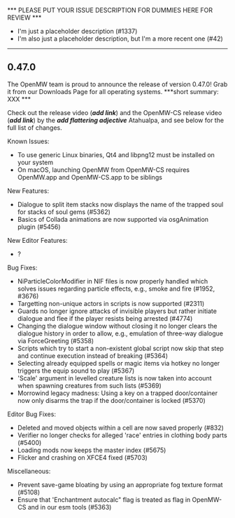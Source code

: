 *** PLEASE PUT YOUR ISSUE DESCRIPTION FOR DUMMIES HERE FOR REVIEW ***

- I'm just a placeholder description (#1337)
- I'm also just a placeholder description, but I'm a more recent one (#42)

***

0.47.0
------

The OpenMW team is proud to announce the release of version 0.47.0! Grab it from our Downloads Page for all operating systems. ***short summary: XXX ***

Check out the release video (***add link***) and the OpenMW-CS release video (***add link***) by the ***add flattering adjective*** Atahualpa, and see below for the full list of changes.

Known Issues:
- To use generic Linux binaries, Qt4 and libpng12 must be installed on your system
- On macOS, launching OpenMW from OpenMW-CS requires OpenMW.app and OpenMW-CS.app to be siblings

New Features:
- Dialogue to split item stacks now displays the name of the trapped soul for stacks of soul gems (#5362)
- Basics of Collada animations are now supported via osgAnimation plugin (#5456)

New Editor Features:
- ?

Bug Fixes:
- NiParticleColorModifier in NIF files is now properly handled which solves issues regarding particle effects, e.g., smoke and fire (#1952, #3676)
- Targetting non-unique actors in scripts is now supported (#2311)
- Guards no longer ignore attacks of invisible players but rather initiate dialogue and flee if the player resists being arrested (#4774)
- Changing the dialogue window without closing it no longer clears the dialogue history in order to allow, e.g., emulation of three-way dialogue via ForceGreeting (#5358)
- Scripts which try to start a non-existent global script now skip that step and continue execution instead of breaking (#5364)
- Selecting already equipped spells or magic items via hotkey no longer triggers the equip sound to play (#5367)
- 'Scale' argument in levelled creature lists is now taken into account when spawning creatures from such lists (#5369)
- Morrowind legacy madness: Using a key on a trapped door/container now only disarms the trap if the door/container is locked (#5370)

Editor Bug Fixes:
- Deleted and moved objects within a cell are now saved properly (#832)
- Verifier no longer checks for alleged 'race' entries in clothing body parts (#5400)
- Loading mods now keeps the master index (#5675)
- Flicker and crashing on XFCE4 fixed (#5703)

Miscellaneous:
- Prevent save-game bloating by using an appropriate fog texture format (#5108)
- Ensure that 'Enchantment autocalc" flag is treated as flag in OpenMW-CS and in our esm tools (#5363)